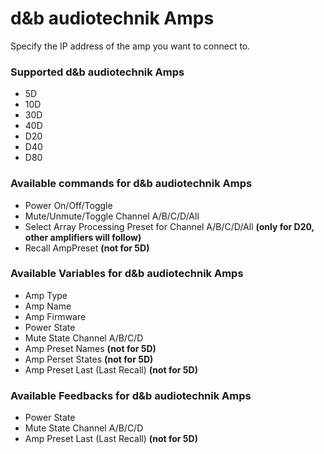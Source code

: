 # d&b audiotechnik Amps

Specify the IP address of the amp you want to connect to.

### Supported d&b audiotechnik Amps

- 5D
- 10D
- 30D
- 40D
- D20
- D40
- D80

### Available commands for d&b audiotechnik Amps

- Power On/Off/Toggle
- Mute/Unmute/Toggle Channel A/B/C/D/All
- Select Array Processing Preset for Channel A/B/C/D/All **(only for D20, other amplifiers will follow)**
- Recall AmpPreset **(not for 5D)**

### Available Variables for d&b audiotechnik Amps

- Amp Type
- Amp Name
- Amp Firmware
- Power State
- Mute State Channel A/B/C/D
- Amp Preset Names **(not for 5D)**
- Amp Perset States **(not for 5D)**
- Amp Preset Last (Last Recall) **(not for 5D)**


### Available Feedbacks for d&b audiotechnik Amps

- Power State
- Mute State Channel A/B/C/D
- Amp Preset Last (Last Recall) **(not for 5D)**


